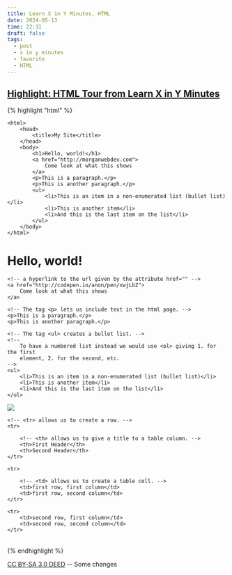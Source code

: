 ```yaml
---
title: Learn X in Y Minutes, HTML
date: 2024-05-13
time: 22:31
draft: false
tags:
  - post
  - x in y minutes
  - favorite 
  - HTML
---
```


## [Highlight: HTML Tour from Learn X in Y Minutes](https://learnxinyminutes.com/)


{% highlight "html" %}
<!-- Comments are enclosed like this line! -->

<!--
    Comments
    can
    span
    multiple
    lines!
-->

<!-- #################### The Tags #################### -->

<!-- Here is an example HTML file that we are going to analyse. -->


<!doctype html>
    <html>
        <head>
            <title>My Site</title>
        </head>
        <body>
            <h1>Hello, world!</h1>
            <a href="http://morganwebdev.com">
                Come look at what this shows
            </a>
            <p>This is a paragraph.</p>
            <p>This is another paragraph.</p>
            <ul>
                <li>This is an item in a non-enumerated list (bullet list)</li>
                <li>This is another item</li>
                <li>And this is the last item on the list</li>
            </ul>
        </body>
    </html>

<!--
    An HTML file always starts by indicating to the browser that the page is HTML.
-->
<!doctype html>

<!-- After this, it starts by opening an <html> tag. -->
<html>

<!-- that will be closed at the end of the file with </html>. -->
</html>

<!-- Nothing should appear after this final tag. -->

<!-- Inside (between the opening and closing tags <html></html>), we find: -->

<!-- A header defined by <head> (it must be closed with </head>). -->
<!--
    The header contains some description and additional information which are not
    displayed; this is metadata.
-->

<head>
    <!--
        The tag <title> indicates to the browser the title to show in browser
        window's title bar and tab name.
    -->
    <title>My Site</title>
</head>

<!-- After the <head> section, we find the tag - <body> -->
<!-- Until this point, nothing described will show up in the browser window. -->
<!-- We must fill the body with the content to be displayed. -->

<body>
    <!-- The h1 tag creates a title. -->
    <h1>Hello, world!</h1>
    <!--
        There are also subtitles to <h1> from the most important (h2) to the most
        precise (h6).
    -->

    <!-- a hyperlink to the url given by the attribute href="" -->
    <a href="http://codepen.io/anon/pen/xwjLbZ">
        Come look at what this shows
    </a>

    <!-- The tag <p> lets us include text in the html page. -->
    <p>This is a paragraph.</p>
    <p>This is another paragraph.</p>

    <!-- The tag <ul> creates a bullet list. -->
    <!--
        To have a numbered list instead we would use <ol> giving 1. for the first
        element, 2. for the second, etc.
    -->
    <ul>
        <li>This is an item in a non-enumerated list (bullet list)</li>
        <li>This is another item</li>
        <li>And this is the last item on the list</li>
    </ul>
</body>

<!-- And that's it, creating an HTML file can be simple. -->

<!-- But it is possible to add many additional types of HTML tags. -->

<!-- The <img /> tag is used to insert an image. -->
<!--
    The source of the image is indicated using the attribute src=""
    The source can be an URL or even path to a file on your computer.
-->
<img src="http://i.imgur.com/XWG0O.gif"/>

<!-- It is also possible to create a table. -->

<!-- We open a <table> element. -->
<table>

    <!-- <tr> allows us to create a row. -->
    <tr>

        <!-- <th> allows us to give a title to a table column. -->
        <th>First Header</th>
        <th>Second Header</th>
    </tr>

    <tr>

        <!-- <td> allows us to create a table cell. -->
        <td>first row, first column</td>
        <td>first row, second column</td>
    </tr>

    <tr>
        <td>second row, first column</td>
        <td>second row, second column</td>
    </tr>
</table>
{% endhighlight %}


[CC BY-SA 3.0 DEED](https://creativecommons.org/licenses/by-sa/3.0/deed.en) -- Some changes